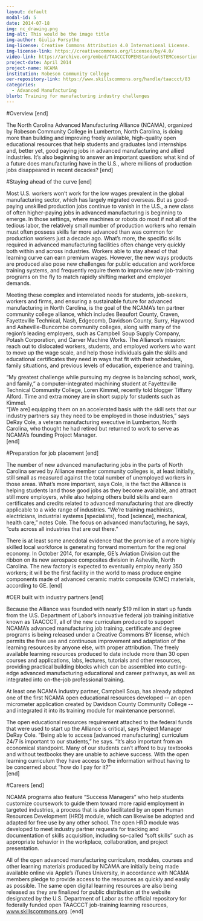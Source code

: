 ```yaml
---
layout: default
modal-id: 5
date: 2014-07-18
img: nc_drawing.png
img-alt: This would be the image title
img-author: Giulia Forsythe
img-license: Creative Commons Attribution 4.0 International License.
img-license-link: https://creativecommons.org/licenses/by/4.0/
video-link: https://archive.org/embed/TAACCCTOPENStandoutSTEMConsortium
project-date: April 2014
project-name: NCAMA
institution: Robeson Community College
oer-repository-link: https://www.skillscommons.org/handle/taaccct/83
categories:
  - Advanced Manufacturing
blurb: Training for manufacturing industry challenges
---
```

#Overview
[end]

The North Carolina Advanced Manufacturing Alliance (NCAMA), organized by Robeson Community College in Lumberton, North Carolina, is doing more than building and improving freely available, high-quality open educational resources that help students and graduates land internships and, better yet, good paying jobs in advanced manufacturing and allied industries. It’s also beginning to answer an important question: what kind of a future does manufacturing have in the U.S., where millions of production jobs disappeared in recent decades? 
[end]

#Staying ahead of the curve
[end]

Most U.S. workers won’t work for the low wages prevalent in the global manufacturing sector, which has largely migrated overseas. But as good-paying unskilled production jobs continue to vanish in the U.S., a new class of often higher-paying jobs in advanced manufacturing is beginning to emerge. In those settings, where machines or robots do most if not all of the tedious labor, the relatively small number of production workers who remain must often possess skills far more advanced than was common for production workers just a decade ago. What’s more, the specific skills required in advanced manufacturing facilities often change very quickly both within and across industries. Workers able to stay ahead of that learning curve can earn premium wages. However, the new ways products are produced also pose new challenges for public education and workforce training systems, and frequently require them to improvise new job-training programs on the fly to match rapidly shifting market and employer demands. 

Meeting these complex and interrelated needs for students, job-seekers, workers and firms, and ensuring a sustainable future for advanced manufacturing in North Carolina, is the goal of the NCAMA’s ten partner community college alliance, which includes Beaufort County, Craven, Fayetteville Technical, Nash, Edgecomb, Davidson County, Surry, Haywood and Asheville-Buncombe community colleges, along with many of the region’s leading employers, such as Campbell Soup Supply Company, Potash Corporation, and Carver Machine Works. The Alliance’s mission: reach out to dislocated workers, students, and employed workers who want to move up the wage scale, and help those individuals gain the skills and educational certificates they need in ways that fit with their schedules, family situations, and previous levels of education, experience and training.

“My greatest challenge while pursuing my degree is balancing school, work, and family,” a computer-integrated machining student at Fayetteville Technical Community College, Loren Kimmel, recently told blogger Tiffany Alford.  Time and extra money are in short supply for students such as Kimmel.   
“[We are] equipping them on an accelerated basis with the skill sets that our industry partners say they need to be employed in those industries,” says DeRay Cole, a veteran manufacturing executive in Lumberton, North Carolina, who thought he had retired but returned to work to serve as NCAMA’s founding Project Manager.  
[end]

#Preparation for job placement
[end]

The number of new advanced manufacturing jobs in the parts of North Carolina served by Alliance member community colleges is, at least initially, still small as measured against the total number of unemployed workers in those areas. What’s more important, says Cole, is the fact the Alliance is helping students land those good jobs as they become available, and attract still more employers, while also helping others build skills and earn certificates and credits related to advanced manufacturing that are directly applicable to a wide range of industries. “We’re training machinists, electricians, industrial systems [specialists], food [science], mechanical, health care,” notes Cole. The focus on advanced manufacturing, he says, “cuts across all industries that are out there.” 

There is at least some anecdotal evidence that the promise of a more highly skilled local workforce is generating forward momentum for the regional economy. In October 2014, for example, GE’s Aviation Division cut the ribbon on its new aerospace composites division in Asheville, North Carolina. The new factory is expected to eventually employ nearly 350 workers; it will be the first facility in the world to mass produce engine components made of advanced ceramic matrix composite (CMC) materials, according to GE.
[end]

#OER built with industry partners
[end]

Because the Alliance was founded with nearly $19 million in start up funds from the U.S. Department of Labor’s innovative federal job training initiative known as TAACCCT, all of the new curriculum produced to support NCAMA’s advanced manufacturing job training, certificate and degree programs is being released under a Creative Commons BY license, which permits the free use and continuous improvement and adaptation of the learning resources by anyone else, with proper attribution. The freely available learning resources produced to date include more than 30 open courses and applications, labs, lectures, tutorials and other resources, providing practical building blocks which can be assembled into cutting-edge advanced manufacturing educational and career pathways, as well as integrated into on-the-job professional training.  

At least one NCAMA industry partner, Campbell Soup, has already adapted one of the first NCAMA open educational resources developed -- an open micrometer application created by Davidson County Community College -- and integrated it into its training module for maintenance personnel. 

The open educational resources requirement attached to the federal funds that were used to start up the Alliance is critical, says Project Manager DeRay Cole. “Being able to access [advanced manufacturing] curriculum 24/7 is important to our students,” he says. “It’s also important from an economical standpoint. Many of our students can’t afford to buy textbooks and without textbooks they are unable to achieve success. With the open learning curriculum they have access to the information without having to be concerned about “how do I pay for it?”  
[end]

#Careers
[end]

NCAMA programs also feature “Success Managers” who help students customize coursework to guide them toward more rapid employment in targeted industries, a process that is also facilitated by an open Human Resources Development (HRD) module, which can likewise be adopted and adapted for free use by any other school. The open HRD module was developed to meet industry partner requests for tracking and documentation of skills acquisition, including so-called “soft skills” such as appropriate behavior in the workplace, collaboration, and project presentation.  

All of the open advanced manufacturing curriculum, modules, courses and other learning materials produced by NCAMA are initially being made available online via Apple’s iTunes University, in accordance with NCAMA members pledge to provide access to the resources as quickly and easily as possible. The same open digital learning resources are also being released as they are finalized for public distribution at the website designated by the U.S. Department of Labor as the official repository for federally funded open TAACCCT job-training learning resources, www.skillscommons.org.
[end]
